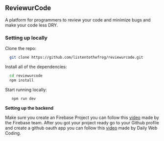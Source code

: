 ## ReviewurCode

A platform for programmers to review your code and minimize bugs and make your code less DRY.

### Setting up locally

Clone the repo:

```bash
  git clone https://github.com/listentothefrog/reviewurcode.git
```

Install all of the dependencies:

```bash
  cd reviewurcode
  npm install
```

Start running locally:

```bash
   npm run dev
```

**Setting up the backend**

Make sure you create an Firebase Project you can follow this [video](https://youtu.be/rQvOAnNvcNQ) made by the Firebase team. After you got your project ready go to your Github profile and create a github oauth app you can follow this [video](https://youtu.be/MG3ZTfdxODA?t=722) made by Daily Web Coding. 
